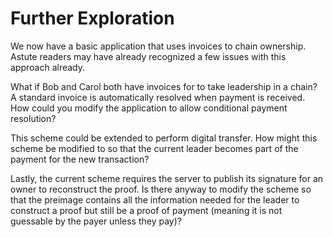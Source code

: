 # Further Exploration

We now have a basic application that uses invoices to chain ownership. Astute readers may have already recognized a few issues with this approach already.

What if Bob and Carol both have invoices for to take leadership in a chain? A standard invoice is automatically resolved when payment is received. How could you modify the application to allow conditional payment resolution?

This scheme could be extended to perform digital transfer. How might this scheme be modified to so that the current leader becomes part of the payment for the new transaction?

Lastly, the current scheme requires the server to publish its signature for an owner to reconstruct the proof. Is there anyway to modify the scheme so that the preimage contains all the information needed for the leader to construct a proof but still be a proof of payment (meaning it is not guessable by the payer unless they pay)?
